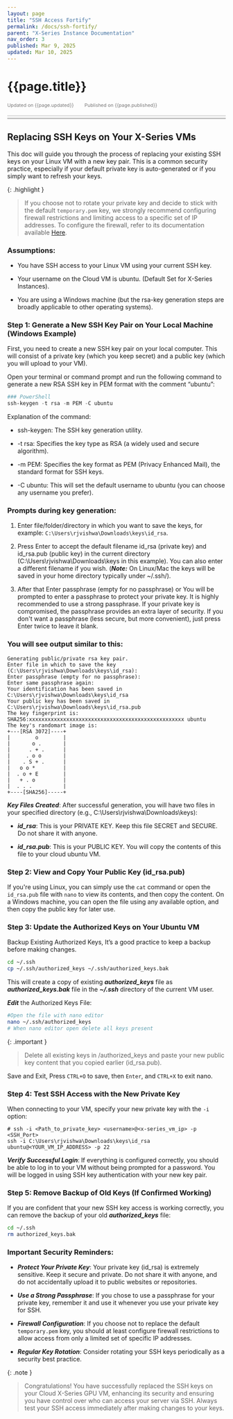 ```yaml
---
layout: page
title: "SSH Access Fortify" 
permalink: /docs/ssh-fortify/
parent: "X-Series Instance Documentation"
nav_order: 3
published: Mar 9, 2025
updated: Mar 10, 2025
---
```


# {{page.title}}

<div style="font-size:0.78em;color: #797878; margin-bottom:1.5em;">
     <span>Updated on {{page.updated}}</span>
    <span style="margin-left:2em;">Published on {{page.published}}</span>
</div>

<hr style="border:none;height:3px;background-color:#e0e0e0;margin:0;">
<hr style="border:none;height:3px;background-color:#bebebe;margin-top:0.2em;margin-bottom:1.5em;">



## Replacing SSH Keys on Your X-Series VMs
This doc will guide you through the process of replacing your existing SSH keys on your Linux VM with a new key pair. This is a common security practice, especially if your default private key is auto-generated or if you simply want to refresh your keys.

{: .highlight }
> If you choose not to rotate your private key and decide to stick with the default `temporary.pem` key, we strongly recommend configuring firewall restrictions and limiting access to a specific set of IP addresses. To configure the firewall, refer to its documentation available [Here](https://dataoorts.document360.io/v1/docs/set-up-firewall-and-security-groups).
>

### Assumptions:
* You have SSH access to your Linux VM using your current SSH key.

* Your username on the Cloud VM is ubuntu. (Default Set for X-Series Instances).

* You are using a Windows machine (but the rsa-key generation steps are broadly applicable to other operating systems).

### Step 1: Generate a New SSH Key Pair on Your Local Machine (Windows Example)
First, you need to create a new SSH key pair on your local computer. This will consist of a private key (which you keep secret) and a public key (which you will upload to your VM).

Open your terminal or command prompt and run the following command to generate a new RSA SSH key in PEM format with the comment “ubuntu”:

```powershell
### PowerShell
ssh-keygen -t rsa -m PEM -C ubuntu
```

Explanation of the command:

* ssh-keygen: The SSH key generation utility.

* -t rsa: Specifies the key type as RSA (a widely used and secure algorithm).

* -m PEM: Specifies the key format as PEM (Privacy Enhanced Mail), the standard format for SSH keys.

* -C ubuntu: This will set the default username to ubuntu (you can choose any username you prefer).

### Prompts during key generation:

1. Enter file/folder/directory in which you want to save the keys, for example: `C:\Users\rjvishwa\Downloads\keys\id_rsa`.

2. Press Enter to accept the default filename id_rsa (private key) and id_rsa.pub (public key) in the current directory (C:\Users\rjvishwa\Downloads\keys in this example). You can also enter a different filename if you wish. (***Note:*** On Linux/Mac the keys will be saved in your home directory typically under ~/.ssh/).

3. After that Enter passphrase (empty for no passphrase) or You will be prompted to enter a passphrase to protect your private key. It is highly recommended to use a strong passphrase. If your private key is compromised, the passphrase provides an extra layer of security. If you don't want a passphrase (less secure, but more convenient), just press Enter twice to leave it blank.

### You will see output similar to this:
```
Generating public/private rsa key pair.
Enter file in which to save the key (C:\Users\rjvishwa\Downloads\keys\id_rsa):
Enter passphrase (empty for no passphrase):
Enter same passphrase again:
Your identification has been saved in C:\Users\rjvishwa\Downloads\keys\id_rsa
Your public key has been saved in C:\Users\rjvishwa\Downloads\keys\id_rsa.pub
The key fingerprint is:
SHA256:xxxxxxxxxxxxxxxxxxxxxxxxxxxxxxxxxxxxxxxxxxxxxxxxxx ubuntu
The key's randomart image is:
+---[RSA 3072]----+
|        o        |
|       o .       |
|      . + .      |
|     . o o       |
|    . S + .      |
|   o o *         |
|  . o + E        |
|   + . o         |
|  . . .          |
+----[SHA256]-----+
```

***Key Files Created***: After successful generation, you will have two files in your specified directory (e.g., C:\Users\rjvishwa\Downloads\keys):

* ***id_rsa***: This is your PRIVATE KEY. Keep this file SECRET and SECURE. Do not share it with anyone.

* ***id_rsa.pub***: This is your PUBLIC KEY. You will copy the contents of this file to your cloud ubuntu VM.

### Step 2: View and Copy Your Public Key (id_rsa.pub)
If you're using Linux, you can simply use the `cat` command or open the `id_rsa.pub` file with `nano` to view its contents, and then copy the content. On a Windows machine, you can open the file using any available option, and then copy the public key for later use.

### Step 3: Update the Authorized Keys on Your Ubuntu VM
Backup Existing Authorized Keys, It’s a good practice to keep a backup before making changes.

```bash
cd ~/.ssh
cp ~/.ssh/authorized_keys ~/.ssh/authorized_keys.bak
```
This will create a copy of existing ***authorized_keys*** file as ***authorized_keys.bak*** file in the ***~/.ssh*** directory of the current VM user.

***Edit*** the Authorized Keys File:

```bash
#Open the file with nano editor
nano ~/.ssh/authorized_keys
# When nano editor open delete all keys present
```

{: .important }
> Delete all existing keys in /authorized_keys and paste your new public key content that you copied earlier (id_rsa.pub).

Save and Exit, Press `CTRL+O` to save, then `Enter`, and `CTRL+X` to exit nano.

### Step 4: Test SSH Access with the New Private Key
When connecting to your VM, specify your new private key with the `-i` option:

```
# ssh -i <Path_to_private_key> <username>@<x-series_vm_ip> -p <SSH_Port>
ssh -i C:\Users\rjvishwa\Downloads\keys\id_rsa ubuntu@<YOUR_VM_IP_ADDRESS> -p 22
```
***Verify Successful Login***: If everything is configured correctly, you should be able to log in to your VM without being prompted for a password. You will be logged in using SSH key authentication with your new key pair.

### Step 5: Remove Backup of Old Keys (If Confirmed Working)
If you are confident that your new SSH key access is working correctly, you can remove the backup of your old ***authorized_keys*** file:

```bash
cd ~/.ssh
rm authorized_keys.bak
```
### Important Security Reminders:

* ***Protect Your Private Key***: Your private key (id_rsa) is extremely sensitive. Keep it secure and private. Do not share it with anyone, and do not accidentally upload it to public websites or repositories.

* ***Use a Strong Passphrase***: If you chose to use a passphrase for your private key, remember it and use it whenever you use your private key for SSH.

* ***Firewall Configuration***: If you choose not to replace the default `temporary.pem` key, you should at least configure firewall restrictions to allow access from only a limited set of specific IP addresses.

* ***Regular Key Rotation***: Consider rotating your SSH keys periodically as a security best practice.

{: .note }
> Congratulations! You have successfully replaced the SSH keys on your Cloud X-Series GPU VM, enhancing its security and ensuring you have control over who can access your server via SSH. Always test your SSH access immediately after making changes to your keys.